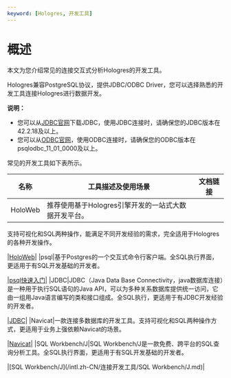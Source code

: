 ```yaml
---
keyword: [Hologres, 开发工具]
---
```


# 概述

本文为您介绍常见的连接交互式分析Hologres的开发工具。

Hologres兼容PostgreSQL协议，提供JDBC/ODBC Driver，您可以选择熟悉的开发工具连接Hologres进行数据开发。

**说明：**

-   您可以从[JDBC官网](https://jdbc.postgresql.org/download.html)下载JDBC，使用JDBC连接时，请确保您的JDBC版本在42.2.18及以上。
-   您可以从[ODBC官网](https://www.postgresql.org/ftp/pgadmin/pgadmin4/v5.0/macos/)，使用ODBC连接时，请确保您的ODBC版本在psqlodbc\_11\_01\_0000及以上。

常见的开发工具如下表所示。

|名称|工具描述及使用场景|文档链接|
|--|---------|----|
|HoloWeb|推荐使用基于Hologres引擎开发的一站式大数据开发平台。

支持可视化和SQL两种操作，能满足不同开发经验的需求，完全适用于Hologres的各种开发操作。

|[HoloWeb](/intl.zh-CN/连接开发工具/HoloWeb/连接管理/数据连接.md)|
|psql|基于Postgres的一个交互式命令行客户端。全SQL执行界面，更适用于有SQL开发基础的开发者。

|[psql快速入门](/intl.zh-CN/快速入门/psql快速入门.md)|
|JDBC|JDBC（Java Data Base Connectivity，java数据库连接）是一种用于执行SQL语句的Java API，可以为多种关系数据库提供统一访问，它由一组用Java语言编写的类和接口组成。全SQL执行，更适用于有JDBC开发经验的开发者。

|[JDBC](/intl.zh-CN/连接开发工具/JDBC.md)|
|Navicat|一款连接多数据库的开发工具。支持可视化和SQL两种操作方式，更适用于业务上强依赖Navicat的场景。

|[Navicat](/intl.zh-CN/连接开发工具/Navicat.md)|
|SQL Workbench/J|SQL Workbench/J是一款免费、跨平台的SQL查询分析工具。全SQL执行界面，更适用于有SQL开发基础的开发者。

|[SQL Workbench/J](/intl.zh-CN/连接开发工具/SQL Workbench/J.md)|

